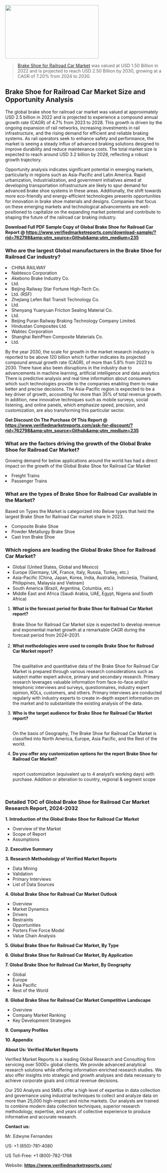 <img src="https://ffe5etoiles.com/wp-content/uploads/2024/12/MST1-300x171.png" alt="" width="300" height="171" class="alignnone size-medium wp-image-20088" /><blockquote><p><p><a href="https://www.verifiedmarketreports.com/download-sample/?rid=762798&utm_source=Github&utm_medium=235" target="_blank">Brake Shoe for Railroad Car Market</a> was valued at USD 1.50 Billion in 2022 and is projected to reach USD 2.50 Billion by 2030, growing at a CAGR of 7.20% from 2024 to 2030.</p></blockquote><p><h2>Brake Shoe for Railroad Car Market Size and Opportunity Analysis</h2><p>The global brake shoe for railroad car market was valued at approximately USD 2.5 billion in 2022 and is projected to experience a compound annual growth rate (CAGR) of 4.7% from 2023 to 2028. This growth is driven by the ongoing expansion of rail networks, increasing investments in rail infrastructure, and the rising demand for efficient and reliable braking systems. As rail operators seek to enhance safety and performance, the market is seeing a steady influx of advanced braking solutions designed to improve durability and reduce maintenance costs. The total market size is expected to reach around USD 3.2 billion by 2028, reflecting a robust growth trajectory.<p>Opportunity analysis indicates significant potential in emerging markets, particularly in regions such as Asia-Pacific and Latin America. Rapid urbanization, industrialization, and government initiatives aimed at developing transportation infrastructure are likely to spur demand for advanced brake shoe systems in these areas. Additionally, the shift towards more eco-friendly and energy-efficient technologies presents opportunities for innovation in brake shoe materials and designs. Companies that focus on these emerging markets and technological advancements are well-positioned to capitalize on the expanding market potential and contribute to shaping the future of the railroad car braking industry.</p></p><p class=""><strong>Download Full PDF Sample Copy of Global Brake Shoe for Railroad Car Report @ <a href="https://www.verifiedmarketreports.com/download-sample/?rid=762798&amp;utm_source=Github&amp;utm_medium=235" target="_blank">https://www.verifiedmarketreports.com/download-sample/?rid=762798&amp;utm_source=Github&amp;utm_medium=235</a></strong></p><h3 id="" class="">Who are the largest Global manufacturers in the Brake Shoe for Railroad Car industry?</h3><p><li>CHINA RAILWAY</li><li> Nabtesco Corporation</li><li> Akebono Brake Industry Co.</li><li> Ltd.</li><li> Beijing Railway Star Fortune High-Tech Co.</li><li> Ltd. (RSF)</li><li> Zhejiang Lefen Rail Transit Technology Co.</li><li> Ltd.</li><li> Shenyang Yuanyuan Friction Sealing Material Co.</li><li> Ltd.</li><li> Beijing Puran Railway Braking Technology Company Limited.</li><li> Hindustan Composites Ltd.</li><li> Wabtec Corporation</li><li> Shanghai ReinPhen Composite Materials Co.</li><li> Ltd.</li></p><div class=""><div class="" dir="" data-message-author-role="" data-message-id="" data-message-model-slug=""><div class=""><div class=""><div class=""><div class="" dir="" data-message-author-role="" data-message-id="" data-message-model-slug=""><div class=""><div class=""><p>By the year 2030, the scale for growth in the market research industry is reported to be above 120 billion which further indicates its projected compound annual growth rate (CAGR), of more than 5.8% from 2023 to 2030. There have also been disruptions in the industry due to advancements in machine learning, artificial intelligence and data analytics There is predictive analysis and real time information about consumers which such technologies provide to the companies enabling them to make better and precise decisions. The Asia-Pacific region is expected to be a key driver of growth, accounting for more than 35% of total revenue growth. In addition, new innovative techniques such as mobile surveys, social listening, and online panels, which emphasize speed, precision, and customization, are also transforming this particular sector.</p><p><strong>Get Discount On The Purchase Of This Report @&nbsp; <a href="https://www.verifiedmarketreports.com/ask-for-discount/?rid=762798&amp;utm_source=Github&amp;utm_medium=235" target="_blank">https://www.verifiedmarketreports.com/ask-for-discount/?rid=762798&amp;utm_source=Github&amp;utm_medium=235</a></strong></p></div></div></div></div></div></div></div></div><h3 id="" class="">What are the factors driving the growth of the Global Brake Shoe for Railroad Car Market?</h3><p id="" class="">Growing demand for below applications around the world has had a direct impact on the growth of the Global Brake Shoe for Railroad Car Market</p><p id="" class=""><li>Freight Trains</li><li> Passenger Trains</li></p><h3 id="" class="">What are the types of Brake Shoe for Railroad Car available in the Market?</h3><p id="" class="">Based on Types the Market is categorized into Below types that held the largest Brake Shoe for Railroad Car market share In 2023.</p><p id="" class=""><li>Composite Brake Shoe</li><li> Powder Metallurgy Brake Shoe</li><li> Cast Iron Brake Shoe</li></p><h3 id="" class="">Which regions are leading the Global Brake Shoe for Railroad Car Market?</h3><ul><li>Global (United States, Global and Mexico)</li><li>Europe (Germany, UK, France, Italy, Russia, Turkey, etc.)</li><li>Asia-Pacific (China, Japan, Korea, India, Australia, Indonesia, Thailand, Philippines, Malaysia and Vietnam)</li><li>South America (Brazil, Argentina, Columbia, etc.)</li><li>Middle East and Africa (Saudi Arabia, UAE, Egypt, Nigeria and South Africa)</li></ul><p><ol><li><strong>What is the forecast period for Brake Shoe for Railroad Car Market report?<br /></strong><br /><span data-sheets-root="1" data-sheets-value="{&quot;1&quot;:2,&quot;2&quot;:&quot;XXXX size is expected to develop revenue and exponential market growth at a remarkable CAGR during the forecast period from 2024&ndash;2030.&quot;}" data-sheets-userformat="{&quot;2&quot;:12674,&quot;4&quot;:{&quot;1&quot;:2,&quot;2&quot;:16776960},&quot;10&quot;:2,&quot;11&quot;:0,&quot;15&quot;:&quot;Arial&quot;,&quot;16&quot;:12}">Brake Shoe for Railroad Car Market size is expected to develop revenue and exponential market growth at a remarkable CAGR during the forecast period from 2024&ndash;2031.</span><br /><br /></li><li><strong>What methodologies were used to compile Brake Shoe for Railroad Car Market report?<br /><br /></strong><p>The qualitative and quantitative data of the&nbsp;Brake Shoe for Railroad Car Market is prepared through various research considerations such as subject matter expert advice, primary and secondary research. Primary research leverages valuable information from face-to-face and/or telephonic interviews and surveys, questionnaires, industry expert opinion, KOLs, customers, and others. Primary interviews are conducted regularly with industry experts to create in-depth expert information on the market and to substantiate the existing analysis of the data.&nbsp;</p></li><li><strong>Who is the target audience for Brake Shoe for Railroad Car Market report?<br /><br /></strong><p>On the basis of Geography, The&nbsp;Brake Shoe for Railroad Car Market is classified into North America, Europe, Asia Pacific, and the Rest of the world.</p></li><li><strong>Do you offer any customization options for the report Brake Shoe for Railroad Car Market?<br /><br /></strong><p>report customization (equivalent up to 4 analyst&rsquo;s working days) with purchase. Addition or alteration to country, regional &amp; segment scope</p><p>&nbsp;</p></li></ol></p><h3 id="" class="">Detailed TOC of Global Brake Shoe for Railroad Car Market Research Report, 2024-2032</h3><p id="" class=""><strong>1. Introduction of the Global Brake Shoe for Railroad Car Market</strong></p><ul><li>Overview of the Market</li><li>Scope of Report</li><li>Assumptions</li></ul><p id="" class=""><strong>2. Executive Summary</strong></p><p id="" class=""><strong>3. Research Methodology of&nbsp;Verified Market Reports</strong></p><ul><li>Data Mining</li><li>Validation</li><li>Primary Interviews</li><li>List of Data Sources</li></ul><p id="" class=""><strong>4. Global Brake Shoe for Railroad Car Market Outlook</strong></p><ul><li>Overview</li><li>Market Dynamics</li><li>Drivers</li><li>Restraints</li><li>Opportunities</li><li>Porters Five Force Model</li><li>Value Chain Analysis</li></ul><p id="" class=""><strong>5. Global Brake Shoe for Railroad Car Market, By&nbsp;Type</strong></p><p id="" class=""><strong>6. Global Brake Shoe for Railroad Car Market, By Application</strong></p><p id="" class=""><strong>7. Global Brake Shoe for Railroad Car Market, By Geography</strong></p><ul><li>Global</li><li>Europe</li><li>Asia Pacific</li><li>Rest of the World</li></ul><p id="" class=""><strong>8. Global Brake Shoe for Railroad Car Market Competitive Landscape</strong></p><ul><li>Overview</li><li>Company Market Ranking</li><li>Key Development Strategies</li></ul><p id="" class=""><strong>9. Company Profiles</strong></p><p id="" class=""><strong>10. Appendix</strong></p><p id="" class=""><strong>About Us: Verified Market Reports</strong></p><p id="" class="">Verified Market Reports is a leading Global Research and Consulting firm servicing over 5000+ global clients. We provide advanced analytical research solutions while offering information-enriched research studies. We also offer insights into strategic and growth analyses and data necessary to achieve corporate goals and critical revenue decisions.</p><p id="" class="">Our 250 Analysts and SMEs offer a high level of expertise in data collection and governance using industrial techniques to collect and analyze data on more than 25,000 high-impact and niche markets. Our analysts are trained to combine modern data collection techniques, superior research methodology, expertise, and years of collective experience to produce informative and accurate research.</p><p id="" class=""><strong>Contact us:</strong></p><p id="" class="">Mr. Edwyne Fernandes</p><p id="" class="">US: +1 (650)-781-4080</p><p id="" class="">US Toll-Free: +1 (800)-782-1768</p><p id="" class="">Website: <a target="" data-test-app-aware-link=""><strong>https://www.verifiedmarketreports.com/</strong></a></p>
